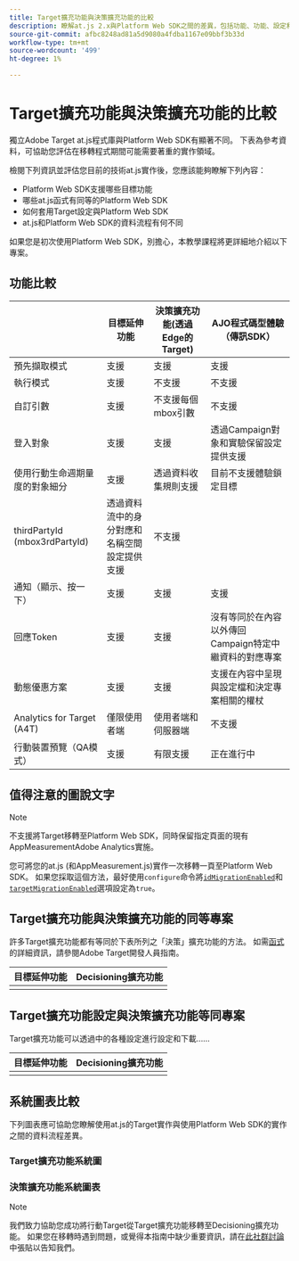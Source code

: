 ```yaml
---
title: Target擴充功能與決策擴充功能的比較
description: 瞭解at.js 2.x與Platform Web SDK之間的差異，包括功能、功能、設定和資料流程。
source-git-commit: afbc8248ad81a5d9080a4fdba1167e09bbf3b33d
workflow-type: tm+mt
source-wordcount: '499'
ht-degree: 1%

---
```


# Target擴充功能與決策擴充功能的比較

獨立Adobe Target at.js程式庫與Platform Web SDK有顯著不同。 下表為參考資料，可協助您評估在移轉程式期間可能需要著重的實作領域。

檢閱下列資訊並評估您目前的技術at.js實作後，您應該能夠瞭解下列內容：

- Platform Web SDK支援哪些目標功能
- 哪些at.js函式有同等的Platform Web SDK
- 如何套用Target設定與Platform Web SDK
- at.js和Platform Web SDK的資料流程有何不同

如果您是初次使用Platform Web SDK，別擔心，本教學課程將更詳細地介紹以下專案。

## 功能比較

| | 目標延伸功能 | 決策擴充功能(透過Edge的Target) | AJO程式碼型體驗（傳訊SDK） |
|---|---|---|---|
| 預先擷取模式 | 支援 | 支援 | 支援 |
| 執行模式 | 支援 | 不支援 | 不支援 |
| 自訂引數 | 支援 | 不支援每個mbox引數 | 不支援 |
| 登入對象 | 支援 | 支援 | 透過Campaign對象和實驗保留設定提供支援 |
| 使用行動生命週期量度的對象細分 | 支援 | 透過資料收集規則支援 | 目前不支援體驗鎖定目標 |
| thirdPartyId (mbox3rdPartyId) | 透過資料流中的身分對應和名稱空間設定提供支援 | 不支援 |
| 通知（顯示、按一下） | 支援 | 支援 | 支援 |
| 回應Token | 支援 | 支援 | 沒有等同於在內容以外傳回Campaign特定中繼資料的對應專案 |
| 動態優惠方案 | 支援 | 支援 | 支援在內容中呈現與設定檔和決定專案相關的權杖 |
| Analytics for Target (A4T) | 僅限使用者端 | 使用者端和伺服器端 | 不支援 |
| 行動裝置預覽（QA模式） | 支援 | 有限支援 | 正在進行中 |



## 值得注意的圖說文字

>[!NOTE]
>
>不支援將Target移轉至Platform Web SDK，同時保留指定頁面的現有AppMeasurementAdobe Analytics實施。
>
> 您可將您的at.js (和AppMeasurement.js)實作一次移轉一頁至Platform Web SDK。 如果您採取這個方法，最好使用`configure`命令將[`idMigrationEnabled`](https://experienceleague.adobe.com/docs/experience-platform/edge/fundamentals/configuring-the-sdk.html#id-migration-enabled)和[`targetMigrationEnabled`](https://experienceleague.adobe.com/docs/experience-platform/edge/fundamentals/configuring-the-sdk.html#targetMigrationEnabled)選項設定為`true`。

## Target擴充功能與決策擴充功能的同等專案

許多Target擴充功能都有等同於下表所列之「決策」擴充功能的方法。 如需[函式](https://developer.adobe.com/target/implement/client-side/atjs/atjs-functions/atjs-functions/)的詳細資訊，請參閱Adobe Target開發人員指南。

| 目標延伸功能 | Decisioning擴充功能 |
| --- | --- | 
| |  |

## Target擴充功能設定與決策擴充功能等同專案

Target擴充功能可以透過中的各種設定進行設定和下載……

| 目標延伸功能 | Decisioning擴充功能 |
| --- | --- | 
| |  |


## 系統圖表比較

下列圖表應可協助您瞭解使用at.js的Target實作與使用Platform Web SDK的實作之間的資料流程差異。

### Target擴充功能系統圖



### 決策擴充功能系統圖表




>[!NOTE]
>
>我們致力協助您成功將行動Target從Target擴充功能移轉至Decisioning擴充功能。 如果您在移轉時遇到問題，或覺得本指南中缺少重要資訊，請在[此社群討論](https://experienceleaguecommunities.adobe.com/t5/adobe-experience-platform-data/tutorial-discussion-migrate-target-from-at-js-to-web-sdk/m-p/575587#M463)中張貼以告知我們。

